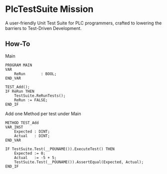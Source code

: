# PlcTestSuite Mission

A user-friendly Unit Test Suite for PLC programmers, crafted to lowering the barriers to Test-Driven Development.

## How-To

Main
```
PROGRAM MAIN
VAR
	ReRun		: BOOL;
END_VAR

TEST_Add();
IF ReRun THEN
	TestSuite.ReRunTests();
	ReRun := FALSE;
END_IF
```

Add one Method per test under Main
```
METHOD TEST_Add
VAR_INST
	Expected : DINT;
	Actual	 : DINT;
END_VAR

IF TestSuite.Test(__POUNAME()).ExecuteTest() THEN
	Expected := 0;
	Actual	 := -5 + 5;
	TestSuite.Test(__POUNAME()).AssertEqual(Expected, Actual);
END_IF
```
